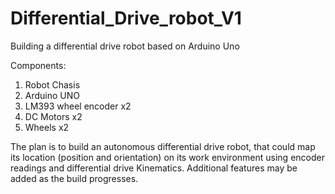 # Differential_Drive_robot_V1

Building a differential drive robot based on Arduino Uno


Components:
1. Robot Chasis
2. Arduino UNO
3. LM393 wheel encoder  x2
4. DC Motors            x2
5. Wheels               x2

The plan is to build an autonomous differential drive robot, that could map its location (position and orientation) on its work environment
using encoder readings and differential drive Kinematics. Additional features may be added as the build progresses.
